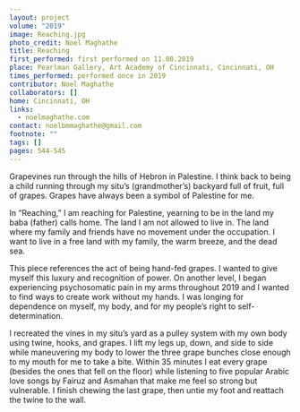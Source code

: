 ```yaml
---
layout: project
volume: "2019"
image: Reaching.jpg
photo_credit: Noel Maghathe
title: Reaching
first_performed: first performed on 11.08.2019
place: Pearlman Gallery, Art Academy of Cincinnati, Cincinnati, OH
times_performed: performed once in 2019
contributor: Noel Maghathe
collaborators: []
home: Cincinnati, OH
links:
  - noelmaghathe.com
contact: noelbmmaghathe@gmail.com
footnote: ""
tags: []
pages: 544-545
---
```


Grapevines run through the hills of Hebron in Palestine. I think back to being a child running through my situ’s (grandmother’s) backyard full of fruit, full of grapes. Grapes have always been a symbol of Palestine for me.

In “Reaching,” I am reaching for Palestine, yearning to be in the land my baba (father) calls home. The land I am not allowed to live in. The land where my family and friends have no movement under the occupation. I want to live in a free land with my family, the warm breeze, and the dead sea.

This piece references the act of being hand-fed grapes. I wanted to give myself this luxury and recognition of power. On another level, I began experiencing psychosomatic pain in my arms throughout 2019 and I wanted to find ways to create work without my hands. I was longing for dependence on myself, my body, and for my people’s right to self-determination.

I recreated the vines in my situ’s yard as a pulley system with my own body using twine, hooks, and grapes. I lift my legs up, down, and side to side while maneuvering my body to lower the three grape bunches close enough to my mouth for me to take a bite. Within 35 minutes I eat every grape (besides the ones that fell on the floor) while listening to five popular Arabic love songs by Fairuz and Asmahan that make me feel so strong but vulnerable. I finish chewing the last grape, then untie my foot and reattach the twine to the wall.
